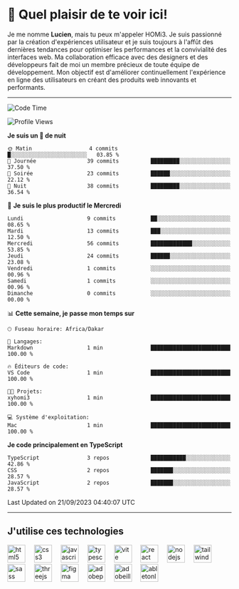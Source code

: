 # 👋 Quel plaisir de te voir ici!

Je me nomme **Lucien**, mais tu peux m'appeler HOMi3. Je suis passionné par la création d'expériences utilisateur et je suis toujours à l'affût des dernières tendances pour optimiser les performances et la convivialité des interfaces web. Ma collaboration efficace avec des designers et des développeurs fait de moi un membre précieux de toute équipe de développement. Mon objectif est d'améliorer continuellement l'expérience en ligne des utilisateurs en créant des produits web innovants et performants.

---
<!--START_SECTION:waka-->
![Code Time](http://img.shields.io/badge/Code%20Time-42%20mins-blue)

![Profile Views](http://img.shields.io/badge/Vues%20du%20profil-266-blue)

**Je suis un 🦉 de nuit** 

```text
🌞 Matin                  4 commits           █░░░░░░░░░░░░░░░░░░░░░░░░   03.85 % 
🌆 Journée                39 commits          █████████░░░░░░░░░░░░░░░░   37.50 % 
🌃 Soirée                 23 commits          ██████░░░░░░░░░░░░░░░░░░░   22.12 % 
🌙 Nuit                   38 commits          █████████░░░░░░░░░░░░░░░░   36.54 % 
```
📅 **Je suis le plus productif le Mercredi** 

```text
Lundi                    9 commits           ██░░░░░░░░░░░░░░░░░░░░░░░   08.65 % 
Mardi                    13 commits          ███░░░░░░░░░░░░░░░░░░░░░░   12.50 % 
Mercredi                 56 commits          █████████████░░░░░░░░░░░░   53.85 % 
Jeudi                    24 commits          ██████░░░░░░░░░░░░░░░░░░░   23.08 % 
Vendredi                 1 commits           ░░░░░░░░░░░░░░░░░░░░░░░░░   00.96 % 
Samedi                   1 commits           ░░░░░░░░░░░░░░░░░░░░░░░░░   00.96 % 
Dimanche                 0 commits           ░░░░░░░░░░░░░░░░░░░░░░░░░   00.00 % 
```


📊 **Cette semaine, je passe mon temps sur** 

```text
🕑︎ Fuseau horaire: Africa/Dakar

💬 Langages: 
Markdown                 1 min               █████████████████████████   100.00 % 

🔥 Éditeurs de code: 
VS Code                  1 min               █████████████████████████   100.00 % 

🐱‍💻 Projets: 
xyhomi3                  1 min               █████████████████████████   100.00 % 

💻 Système d'exploitation: 
Mac                      1 min               █████████████████████████   100.00 % 
```

**Je code principalement en TypeScript** 

```text
TypeScript               3 repos             ███████████░░░░░░░░░░░░░░   42.86 % 
CSS                      2 repos             ███████░░░░░░░░░░░░░░░░░░   28.57 % 
JavaScript               2 repos             ███████░░░░░░░░░░░░░░░░░░   28.57 % 
```




 Last Updated on 21/09/2023 04:40:07 UTC
<!--END_SECTION:waka-->
---

## J'utilise ces technologies

<div align="left">
  <img src="https://skillicons.dev/icons?i=html" height="40" alt="html5 logo"  />
  <img width="12" />
  <img src="https://skillicons.dev/icons?i=css" height="40" alt="css3 logo"  />
  <img width="12" />
  <img src="https://skillicons.dev/icons?i=js" height="40" alt="javascript logo"  />
  <img width="12" />
  <img src="https://skillicons.dev/icons?i=ts" height="40" alt="typescript logo"  />
  <img width="12" />
  <img src="https://skillicons.dev/icons?i=vite" height="40" alt="vite logo"  />
  <img width="12" />
  <img src="https://skillicons.dev/icons?i=react" height="40" alt="react logo"  />
  <img width="12" />
  <img src="https://cdn.jsdelivr.net/gh/devicons/devicon/icons/nodejs/nodejs-original.svg" height="40" alt="nodejs logo"  />
  <img width="12" />
  <img src="https://skillicons.dev/icons?i=tailwind" height="40" alt="tailwindcss logo"  />
  <img width="12" />
  <img src="https://skillicons.dev/icons?i=sass" height="40" alt="sass logo"  />
  <img width="12" />
  <img src="https://skillicons.dev/icons?i=threejs" height="40" alt="threejs logo"  />
  <img width="12" />
  <img src="https://skillicons.dev/icons?i=figma" height="40" alt="figma logo"  />
  <img width="12" />
  <img src="https://skillicons.dev/icons?i=ps" height="40" alt="adobephotoshop logo"  />
  <img width="12" />
  <img src="https://skillicons.dev/icons?i=ai" height="40" alt="adobeillustrator logo"  />
  <img width="12" />
  <img src="https://skillicons.dev/icons?i=ableton" height="40" alt="abletonlive logo"  />
</div>



